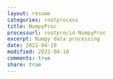 ```yaml
---
layout: resume
categories: rootprocess
title: NumpyProc
processurl: rootprocid-NumpyProc
excerpt: Numpy data processing
date: 2022-04-10
modified: 2022-04-10
comments: true
share: true
---
```


